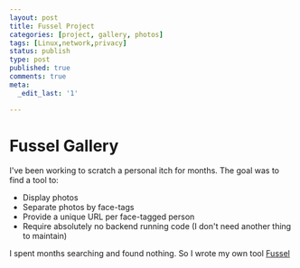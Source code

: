 ```yaml
---
layout: post
title: Fussel Project
categories: [project, gallery, photos]
tags: [Linux,network,privacy]
status: publish
type: post
published: true
comments: true
meta:
  _edit_last: '1'

---
```


# Fussel Gallery

I've been working to scratch a personal itch for months. The goal was to find a tool to:

 * Display photos
 * Separate photos by face-tags
 * Provide a unique URL per face-tagged person
 * Require absolutely no backend running code (I don't need another thing to maintain)

I spent months searching and found nothing. So I wrote my own tool [Fussel](https://github.com/cbenning/fussel)




